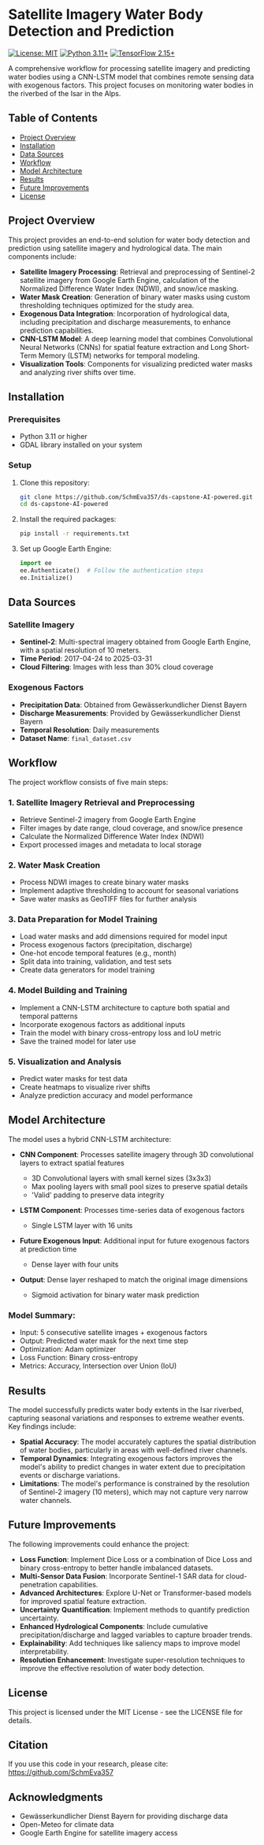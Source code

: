 # Satellite Imagery Water Body Detection and Prediction

[![License: MIT](https://img.shields.io/badge/License-MIT-yellow.svg)](https://opensource.org/licenses/MIT)
[![Python 3.11+](https://img.shields.io/badge/python-3.11+-blue.svg)](https://www.python.org/downloads/)
[![TensorFlow 2.15+](https://img.shields.io/badge/tensorflow-2.15+-orange.svg)](https://www.tensorflow.org/)

A comprehensive workflow for processing satellite imagery and predicting water bodies using a CNN-LSTM model that combines remote sensing data with exogenous factors. This project focuses on monitoring water bodies in the riverbed of the Isar in the Alps.

## Table of Contents
- [Project Overview](#project-overview)
- [Installation](#installation)
- [Data Sources](#data-sources)
- [Workflow](#workflow)
- [Model Architecture](#model-architecture)
- [Results](#results)
- [Future Improvements](#future-improvements)
- [License](#license)

## Project Overview

This project provides an end-to-end solution for water body detection and prediction using satellite imagery and hydrological data. The main components include:

- **Satellite Imagery Processing**: Retrieval and preprocessing of Sentinel-2 satellite imagery from Google Earth Engine, calculation of the Normalized Difference Water Index (NDWI), and snow/ice masking.
- **Water Mask Creation**: Generation of binary water masks using custom thresholding techniques optimized for the study area.
- **Exogenous Data Integration**: Incorporation of hydrological data, including precipitation and discharge measurements, to enhance prediction capabilities.
- **CNN-LSTM Model**: A deep learning model that combines Convolutional Neural Networks (CNNs) for spatial feature extraction and Long Short-Term Memory (LSTM) networks for temporal modeling.
- **Visualization Tools**: Components for visualizing predicted water masks and analyzing river shifts over time.

## Installation

### Prerequisites
- Python 3.11 or higher
- GDAL library installed on your system

### Setup

1. Clone this repository:
   ```bash
   git clone https://github.com/SchmEva357/ds-capstone-AI-powered.git
   cd ds-capstone-AI-powered
   ```

2. Install the required packages:
   ```bash
   pip install -r requirements.txt
   ```

3. Set up Google Earth Engine:
   ```python
   import ee
   ee.Authenticate()  # Follow the authentication steps
   ee.Initialize()
   ```

## Data Sources

### Satellite Imagery
- **Sentinel-2**: Multi-spectral imagery obtained from Google Earth Engine, with a spatial resolution of 10 meters.
- **Time Period**: 2017-04-24 to 2025-03-31
- **Cloud Filtering**: Images with less than 30% cloud coverage

### Exogenous Factors
- **Precipitation Data**: Obtained from Gewässerkundlicher Dienst Bayern
- **Discharge Measurements**: Provided by Gewässerkundlicher Dienst Bayern
- **Temporal Resolution**: Daily measurements
- **Dataset Name**: `final_dataset.csv`

## Workflow

The project workflow consists of five main steps:

### 1. Satellite Imagery Retrieval and Preprocessing
- Retrieve Sentinel-2 imagery from Google Earth Engine
- Filter images by date range, cloud coverage, and snow/ice presence
- Calculate the Normalized Difference Water Index (NDWI)
- Export processed images and metadata to local storage

### 2. Water Mask Creation
- Process NDWI images to create binary water masks
- Implement adaptive thresholding to account for seasonal variations
- Save water masks as GeoTIFF files for further analysis

### 3. Data Preparation for Model Training
- Load water masks and add dimensions required for model input
- Process exogenous factors (precipitation, discharge)
- One-hot encode temporal features (e.g., month)
- Split data into training, validation, and test sets
- Create data generators for model training

### 4. Model Building and Training
- Implement a CNN-LSTM architecture to capture both spatial and temporal patterns
- Incorporate exogenous factors as additional inputs
- Train the model with binary cross-entropy loss and IoU metric
- Save the trained model for later use

### 5. Visualization and Analysis
- Predict water masks for test data
- Create heatmaps to visualize river shifts
- Analyze prediction accuracy and model performance

## Model Architecture

The model uses a hybrid CNN-LSTM architecture:

- **CNN Component**: Processes satellite imagery through 3D convolutional layers to extract spatial features
  - 3D Convolutional layers with small kernel sizes (3x3x3)
  - Max pooling layers with small pool sizes to preserve spatial details
  - 'Valid' padding to preserve data integrity

- **LSTM Component**: Processes time-series data of exogenous factors
  - Single LSTM layer with 16 units

- **Future Exogenous Input**: Additional input for future exogenous factors at prediction time
  - Dense layer with four units

- **Output**: Dense layer reshaped to match the original image dimensions
  - Sigmoid activation for binary water mask prediction

### Model Summary:
- Input: 5 consecutive satellite images + exogenous factors
- Output: Predicted water mask for the next time step
- Optimization: Adam optimizer
- Loss Function: Binary cross-entropy
- Metrics: Accuracy, Intersection over Union (IoU)

## Results

The model successfully predicts water body extents in the Isar riverbed, capturing seasonal variations and responses to extreme weather events. Key findings include:

- **Spatial Accuracy**: The model accurately captures the spatial distribution of water bodies, particularly in areas with well-defined river channels.
- **Temporal Dynamics**: Integrating exogenous factors improves the model's ability to predict changes in water extent due to precipitation events or discharge variations.
- **Limitations**: The model's performance is constrained by the resolution of Sentinel-2 imagery (10 meters), which may not capture very narrow water channels.

## Future Improvements

The following improvements could enhance the project:

- **Loss Function**: Implement Dice Loss or a combination of Dice Loss and binary cross-entropy to better handle imbalanced datasets.
- **Multi-Sensor Data Fusion**: Incorporate Sentinel-1 SAR data for cloud-penetration capabilities.
- **Advanced Architectures**: Explore U-Net or Transformer-based models for improved spatial feature extraction.
- **Uncertainty Quantification**: Implement methods to quantify prediction uncertainty.
- **Enhanced Hydrological Components**: Include cumulative precipitation/discharge and lagged variables to capture broader trends.
- **Explainability**: Add techniques like saliency maps to improve model interpretability.
- **Resolution Enhancement**: Investigate super-resolution techniques to improve the effective resolution of water body detection.

## License

This project is licensed under the MIT License - see the LICENSE file for details.

## Citation

If you use this code in your research, please cite: https://github.com/SchmEva357


## Acknowledgments

- Gewässerkundlicher Dienst Bayern for providing discharge data
- Open-Meteo for climate data
- Google Earth Engine for satellite imagery access
